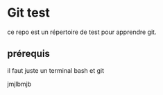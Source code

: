 # Git test

ce repo est un répertoire de test pour apprendre git.

## prérequis 

il faut juste un terminal bash et git

jmjlbmjb